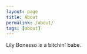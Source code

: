 ```yaml
---
layout: page
title: About
permalink: /about/
tags: [about]
---
```


Lily Bonesso is a bitchin' babe.